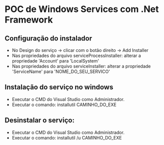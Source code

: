 POC de Windows Services com .Net Framework
===================================================

## Configuração do instalador
* No Design do serviço -> clicar com o botão direito -> Add Installer 
* Nas propriedades do arquivo serviceProcessInstaller: alterar a propriedade 'Account' para 'LocalSystem'
* Nas propriedades do arquivo serviceInstaller: alterar a propriedade 'ServiceName' para 'NOME_DO_SEU_SERVICO'

## Instalação do serviço no windows
* Executar o CMD do Visual Studio como Administrador.
* Executar o comando: installutil CAMINHO_DO_EXE

## Desinstalar o serviço: 
* Executar o CMD do Visual Studio como Administrador.
* Executar o comando: installutil /u CAMINHO_DO_EXE